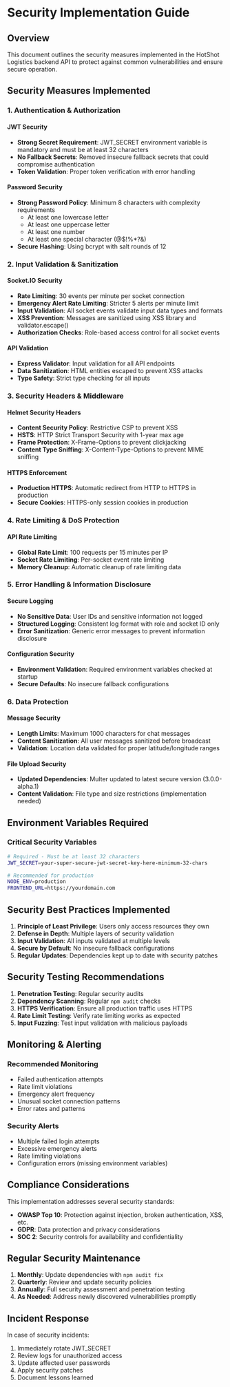 # Security Implementation Guide

## Overview
This document outlines the security measures implemented in the HotShot Logistics backend API to protect against common vulnerabilities and ensure secure operation.

## Security Measures Implemented

### 1. Authentication & Authorization

#### JWT Security
- **Strong Secret Requirement**: JWT_SECRET environment variable is mandatory and must be at least 32 characters
- **No Fallback Secrets**: Removed insecure fallback secrets that could compromise authentication
- **Token Validation**: Proper token verification with error handling

#### Password Security
- **Strong Password Policy**: Minimum 8 characters with complexity requirements
  - At least one lowercase letter
  - At least one uppercase letter  
  - At least one number
  - At least one special character (@$!%*?&)
- **Secure Hashing**: Using bcrypt with salt rounds of 12

### 2. Input Validation & Sanitization

#### Socket.IO Security
- **Rate Limiting**: 30 events per minute per socket connection
- **Emergency Alert Rate Limiting**: Stricter 5 alerts per minute limit
- **Input Validation**: All socket events validate input data types and formats
- **XSS Prevention**: Messages are sanitized using XSS library and validator.escape()
- **Authorization Checks**: Role-based access control for all socket events

#### API Validation
- **Express Validator**: Input validation for all API endpoints
- **Data Sanitization**: HTML entities escaped to prevent XSS attacks
- **Type Safety**: Strict type checking for all inputs

### 3. Security Headers & Middleware

#### Helmet Security Headers
- **Content Security Policy**: Restrictive CSP to prevent XSS
- **HSTS**: HTTP Strict Transport Security with 1-year max age
- **Frame Protection**: X-Frame-Options to prevent clickjacking
- **Content Type Sniffing**: X-Content-Type-Options to prevent MIME sniffing

#### HTTPS Enforcement
- **Production HTTPS**: Automatic redirect from HTTP to HTTPS in production
- **Secure Cookies**: HTTPS-only session cookies in production

### 4. Rate Limiting & DoS Protection

#### API Rate Limiting
- **Global Rate Limit**: 100 requests per 15 minutes per IP
- **Socket Rate Limiting**: Per-socket event rate limiting
- **Memory Cleanup**: Automatic cleanup of rate limiting data

### 5. Error Handling & Information Disclosure

#### Secure Logging
- **No Sensitive Data**: User IDs and sensitive information not logged
- **Structured Logging**: Consistent log format with role and socket ID only
- **Error Sanitization**: Generic error messages to prevent information disclosure

#### Configuration Security
- **Environment Validation**: Required environment variables checked at startup
- **Secure Defaults**: No insecure fallback configurations

### 6. Data Protection

#### Message Security
- **Length Limits**: Maximum 1000 characters for chat messages
- **Content Sanitization**: All user messages sanitized before broadcast
- **Validation**: Location data validated for proper latitude/longitude ranges

#### File Upload Security
- **Updated Dependencies**: Multer updated to latest secure version (3.0.0-alpha.1)
- **Content Validation**: File type and size restrictions (implementation needed)

## Environment Variables Required

### Critical Security Variables
```bash
# Required - Must be at least 32 characters
JWT_SECRET=your-super-secure-jwt-secret-key-here-minimum-32-chars

# Recommended for production
NODE_ENV=production
FRONTEND_URL=https://yourdomain.com
```

## Security Best Practices Implemented

1. **Principle of Least Privilege**: Users only access resources they own
2. **Defense in Depth**: Multiple layers of security validation
3. **Input Validation**: All inputs validated at multiple levels
4. **Secure by Default**: No insecure fallback configurations
5. **Regular Updates**: Dependencies kept up to date with security patches

## Security Testing Recommendations

1. **Penetration Testing**: Regular security audits
2. **Dependency Scanning**: Regular `npm audit` checks
3. **HTTPS Verification**: Ensure all production traffic uses HTTPS
4. **Rate Limit Testing**: Verify rate limiting works as expected
5. **Input Fuzzing**: Test input validation with malicious payloads

## Monitoring & Alerting

### Recommended Monitoring
- Failed authentication attempts
- Rate limit violations
- Emergency alert frequency
- Unusual socket connection patterns
- Error rates and patterns

### Security Alerts
- Multiple failed login attempts
- Excessive emergency alerts
- Rate limiting violations
- Configuration errors (missing environment variables)

## Compliance Considerations

This implementation addresses several security standards:
- **OWASP Top 10**: Protection against injection, broken authentication, XSS, etc.
- **GDPR**: Data protection and privacy considerations
- **SOC 2**: Security controls for availability and confidentiality

## Regular Security Maintenance

1. **Monthly**: Update dependencies with `npm audit fix`
2. **Quarterly**: Review and update security policies
3. **Annually**: Full security assessment and penetration testing
4. **As Needed**: Address newly discovered vulnerabilities promptly

## Incident Response

In case of security incidents:
1. Immediately rotate JWT_SECRET
2. Review logs for unauthorized access
3. Update affected user passwords
4. Apply security patches
5. Document lessons learned